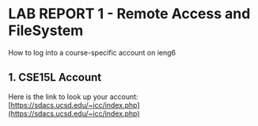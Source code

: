 # LAB REPORT 1 - Remote Access and FileSystem
How to log into a course-specific account on ieng6

## **1. CSE15L Account**
Here is the link to look up your account: [https://sdacs.ucsd.edu/~icc/index.php](https://sdacs.ucsd.edu/~icc/index.php)
